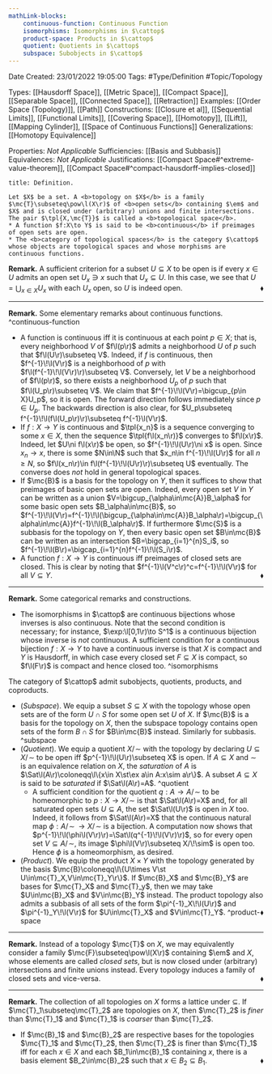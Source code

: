 ```yaml
---
mathLink-blocks:
    continuous-function: Continuous Function
    isomorphisms: Isomorphisms in $\cattop$
    product-space: Products in $\cattop$
    quotient: Quotients in $\cattop$
    subspace: Subobjects in $\cattop$
---
```


<div class="topSpace"></div>

Date Created: 23/01/2022 19:05:00
Tags: #Type/Definition #Topic/Topology

Types: [[Hausdorff Space]], [[Metric Space]], [[Compact Space]], [[Separable Space]], [[Connected Space]], [[Retraction]]
Examples: [[Order Space (Topology)]], [[Path]]
Constructions: [[Closure et al]], [[Sequential Limits]], [[Functional Limits]], [[Covering Space]], [[Homotopy]], [[Lift]], [[Mapping Cylinder]], [[Space of Continuous Functions]]
Generalizations: [[Homotopy Equivalence]]

Properties: <i>Not Applicable</i>
Sufficiencies: [[Basis and Subbasis]]
Equivalences: <i>Not Applicable</i>
Justifications: [[Compact Space#^extreme-value-theorem]], [[Compact Space#^compact-hausdorff-implies-closed]]

``` ad-Definition
title: Definition.

Let $X$ be a set. A <b>topology on $X$</b> is a family $\mc{T}\subseteq\pow\l(X\r)$ of <b>open sets</b> containing $\em$ and $X$ and is closed under (arbitrary) unions and finite intersections. The pair $\tpl{X,\mc{T}}$ is called a <b>topological space</b>.
* A function $f:X\to Y$ is said to be <b>continuous</b> if preimages of open sets are open.
* The <b>category of topological spaces</b> is the category $\cattop$ whose objects are topological spaces and whose morphisms are continuous functions.

```

<b>Remark.</b> A sufficient criterion for a subset $U\subseteq X$ to be open is if every $x\in U$ admits an open set $U_x\ni x$ such that $U_x\subseteq U$. In this case, we see that $U=\bigcup_{x\in X}U_x$ with each $U_x$ open, so $U$ is indeed open.<span style="float:right;">$\blacklozenge$</span>

---

<b>Remark.</b> Some elementary remarks about continuous functions. ^continuous-function
* A function is continuous iff it is continuous at each point $p\in X$; that is, every neighborhood $V$ of $f\l(p\r)$ admits a neighborhood $U$ of $p$ such that $f\l(U\r)\subseteq V$. Indeed, if $f$ is continuous, then $f^{-1}\!\l(V\r)$ is a neighborhood of $p$ with $f\l(f^{-1}\!\l(V\r)\r)\subseteq V$. Conversely, let $V$ be a neighborhood of $f\l(p\r)$, so there exists a neighborhood $U_p$ of $p$ such that $f\l(U_p\r)\subseteq V$. We claim that $f^{-1}\!\l(V\r)=\bigcup_{p\in X}U_p$, so it is open. The forward direction follows immediately since $p\in U_p$. The backwards direction is also clear, for $U_p\subseteq f^{-1}\!\l(f\l(U_p\r)\r)\subseteq f^{-1}\l(V\r)$.
* If $f:X\to Y$ is continuous and $\tpl{x_n}$ is a sequence converging to some $x\in X$, then the sequence $\tpl{f\l(x_n\r)}$ converges to $f\l(x\r)$. Indeed, let $U\ni f\l(x\r)$ be open, so $f^{-1}\!\l(U\r)\ni x$ is open. Since $x_n\to x$, there is some $N\in\N$ such that $x_n\in f^{-1}\!\l(U\r)$ for all $n\geq N$, so $f\l(x_n\r)\in f\l(f^{-1}\!\l(U\r)\r)\subseteq U$ eventually. The converse does <i>not</i> hold in general topological spaces.
* If $\mc{B}$ is a basis for the topology on $Y$, then it suffices to show that preimages of basic open sets are open. Indeed, every open set $V$ in $Y$ can be written as a union $V=\bigcup_{\alpha\in\mc{A}}B_\alpha$ for some basic open sets $B_\alpha\in\mc{B}$, so $f^{-1}\!\l(V\r)=f^{-1}\!\l(\bigcup_{\alpha\in\mc{A}}B_\alpha\r)=\bigcup_{\alpha\in\mc{A}}f^{-1}\!\l(B_\alpha\r)$. If furthermore $\mc{S}$ is a subbasis for the topology on $Y$, then every basic open set $B\in\mc{B}$ can be written as an intersection $B=\bigcap_{i=1}^{n}S_i$, so $f^{-1}\!\l(B\r)=\bigcap_{i=1}^{n}f^{-1}\!\l(S_i\r)$.
* A function $f:X\to Y$ is continuous iff preimages of closed sets are closed. This is clear by noting that $f^{-1}\l(V^c\r)^c=f^{-1}\!\l(V\r)$ for all $V\subseteq Y$.<span style="float:right;">$\blacklozenge$</span>

---

<b>Remark.</b> Some categorical remarks and constructions.
* The isomorphisms in $\cattop$ are continuous bijections whose inverses is also continuous. Note that the second condition is necessary; for instance, $\exp:\l[0,1\r)\to S^1$ is a continuous bijection whose inverse is <i>not</i> continuous. A sufficient condition for a continuous bijection $f:X\to Y$ to have a continuous inverse is that $X$ is compact and $Y$ is Hausdorff, in which case every closed set $F\subseteq X$ is compact, so $f\l(F\r)$ is compact and hence closed too. ^isomorphisms

The category of $\cattop$ admit subobjects, quotients, products, and coproducts.
* (<i>Subspace</i>). We equip a subset $S\subseteq X$ with the topology whose open sets are of the form $U\cap S$ for some open set $U$ of $X$. If $\mc{B}$ is a basis for the topology on $X$, then the subspace topology contains open sets of the form $B\cap S$ for $B\in\mc{B}$ instead. Similarly for subbasis. ^subspace
* (<i>Quotient</i>). We equip a quotient $X/\!\sim$ with the topology by declaring $U\subseteq X/\!\sim$ to be open iff $p^{-1}\!\l(U\r)\subseteq X$ is open. If $A\subseteq X$ and $\sim$ is an equivalence relation on $X$, the <i>saturation</i> of $A$ is $\Sat\l(A\r)\coloneqq\l\{x\in X\st\ex a\in A:x\sim a\r\}$. A subset $A\subseteq X$ is said to be <i>saturated</i> if $\Sat\l(A\r)=A$. ^quotient
    * A sufficient condition for the quotient $q:A\to A/\!\sim$ to be homeomorphic to $p:X\to X/\!\sim$ is that $\Sat\l(A\r)=X$ and, for all saturated open sets $U\subseteq A$, the set $\Sat\l(U\r)$ is open in $X$ too. Indeed, it follows from $\Sat\l(A\r)=X$ that the continuous natural map $\phi:A/\!\sim\,\to X/\!\sim$ is a bijection. A computation now shows that $p^{-1}\!\l(\phi\l(V\r)\r)=\Sat\l(q^{-1}\!\l(V\r)\r)$, so for every open set $V\subseteq A/\!\sim$, its image $\phi\l(V\r)\subseteq X/\!\sim$ is open too. Hence $\phi$ is a homeomorphism, as desired.
* (<i>Product</i>). We equip the product $X\times Y$ with the topology generated by the basis $\mc{B}\coloneqq\l\{U\times V\st U\in\mc{T}_X,V\in\mc{T}_Y\r\}$. If $\mc{B}_X$ and $\mc{B}_Y$ are bases for $\mc{T}_X$ and $\mc{T}_y$, then we may take $U\in\mc{B}_X$ and $V\in\mc{B}_Y$ instead. The product topology also admits a subbasis of all sets of the form $\pi^{-1}_X\!\l(U\r)$ and $\pi^{-1}_Y\!\l(V\r)$ for $U\in\mc{T}_X$ and $V\in\mc{T}_Y$.<span style="float:right;">$\blacklozenge$</span> ^product-space

---

<b>Remark.</b> Instead of a topology $\mc{T}$ on $X$, we may equivalently consider a family $\mc{F}\subseteq\pow\l(X\r)$ containing $\em$ and $X$, whose elements are called <i>closed sets</i>, but is now closed under (arbitrary) intersections and finite unions instead. Every topology induces a family of closed sets and vice-versa.<span style="float:right;">$\blacklozenge$</span>

---

<b>Remark.</b> The collection of all topologies on $X$ forms a lattice under $\subseteq$. If $\mc{T}_1\subseteq\mc{T}_2$ are topologies on $X$, then $\mc{T}_2$ is <i>finer</i> than $\mc{T}_1$ and $\mc{T}_1$ is <i>coarser</i> than $\mc{T}_2$.
* If $\mc{B}_1$ and $\mc{B}_2$ are respective bases for the topologies $\mc{T}_1$ and $\mc{T}_2$, then $\mc{T}_2$ is finer than $\mc{T}_1$ iff for each $x\in X$ and each $B_1\in\mc{B}_1$ containing $x$, there is a basis element $B_2\in\mc{B}_2$ such that $x\in B_2\subseteq B_1$.<span style="float:right;">$\blacklozenge$</span>
